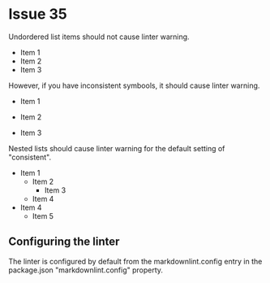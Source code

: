 # Issue 35

Undordered list items should not cause linter warning.

* Item 1
* Item 2
* Item 3

However, if you have inconsistent symbools, it should cause linter warning.

* Item 1
- Item 2
+ Item 3

Nested lists should cause linter warning for the default setting of "consistent".

* Item 1
  + Item 2
    - Item 3
  + Item 4
* Item 4
  + Item 5

## Configuring the linter

The linter is configured by default from the markdownlint.config entry in the
package.json "markdownlint.config" property.

